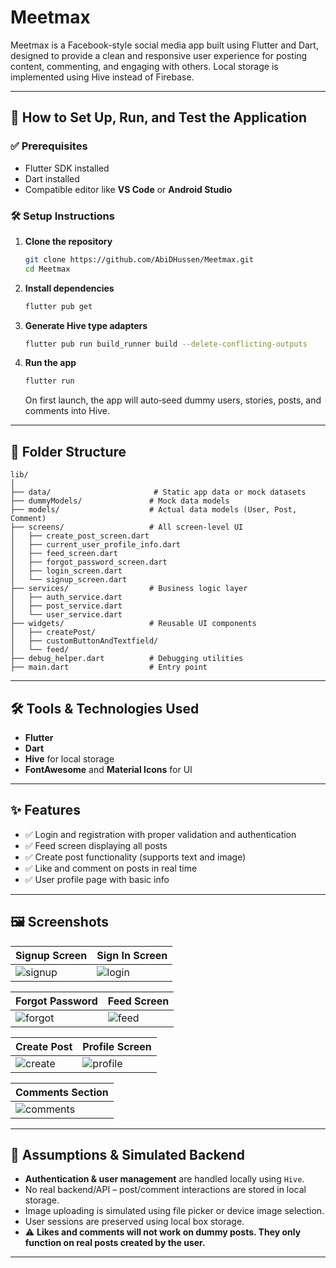 
# Meetmax

Meetmax is a Facebook-style social media app built using Flutter and Dart, designed to provide a clean and responsive user experience for posting content, commenting, and engaging with others. Local storage is implemented using Hive instead of Firebase.

---

## 🔧 How to Set Up, Run, and Test the Application

### ✅ Prerequisites
- Flutter SDK installed
- Dart installed
- Compatible editor like **VS Code** or **Android Studio**

### 🛠 Setup Instructions
1. **Clone the repository**
   ```bash
   git clone https://github.com/AbiDHussen/Meetmax.git
   cd Meetmax
   ```

2. **Install dependencies**
   ```bash
   flutter pub get
   ```

3. **Generate Hive type adapters**
   ```bash
   flutter pub run build_runner build --delete-conflicting-outputs
   ```

4. **Run the app**
   ```bash
   flutter run
   ```
   On first launch, the app will auto‑seed dummy users, stories, posts, and comments into Hive.

---

## 📁 Folder Structure

```
lib/
│
├── data/                       # Static app data or mock datasets
├── dummyModels/               # Mock data models
├── models/                    # Actual data models (User, Post, Comment)
├── screens/                   # All screen-level UI
│   ├── create_post_screen.dart
│   ├── current_user_profile_info.dart
│   ├── feed_screen.dart
│   ├── forgot_password_screen.dart
│   ├── login_screen.dart
│   └── signup_screen.dart
├── services/                  # Business logic layer
│   ├── auth_service.dart
│   ├── post_service.dart
│   └── user_service.dart
├── widgets/                   # Reusable UI components
│   ├── createPost/
│   ├── customButtonAndTextfield/
│   └── feed/
├── debug_helper.dart          # Debugging utilities
├── main.dart                  # Entry point
```

---

## 🛠 Tools & Technologies Used

- **Flutter**
- **Dart**
- **Hive** for local storage
- **FontAwesome** and **Material Icons** for UI

---

## ✨ Features

- ✅ Login and registration with proper validation and authentication
- ✅ Feed screen displaying all posts
- ✅ Create post functionality (supports text and image)
- ✅ Like and comment on posts in real time
- ✅ User profile page with basic info

---

## 🖼 Screenshots

| Signup Screen                            | Sign In Screen                          |
|------------------------------------------|-----------------------------------------|
| ![signup](assets/screenshots/SignUp.jpg) | ![login](assets/screenshots/SignIn.jpg) |

| Forgot Password                                  | Feed Screen                              |
|--------------------------------------------------|------------------------------------------|
| ![forgot](assets/screenshots/ForgotPassword.jpg) | ![feed](assets/screenshots/FeedPage.jpg) |

| Create Post                                  | Profile Screen                             |
|----------------------------------------------|--------------------------------------------|
| ![create](assets/screenshots/CreatePost.jpg) | ![profile](assets/screenshots/Profile.jpg) |

| Comments Section                             |
|----------------------------------------------|
| ![comments](assets/screenshots/Comments.jpg) |


---

## 📄 Assumptions & Simulated Backend

- **Authentication & user management** are handled locally using `Hive`.
- No real backend/API – post/comment interactions are stored in local storage.
- Image uploading is simulated using file picker or device image selection.
- User sessions are preserved using local box storage.
- ⚠️ **Likes and comments will not work on dummy posts. They only function on real posts created by the user.**


---
